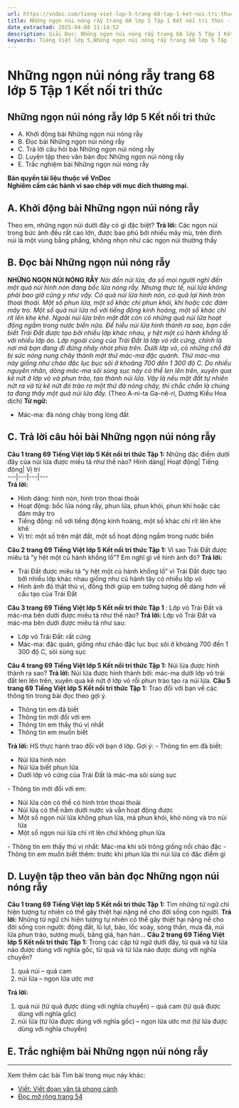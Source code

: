 ```yaml
---
url: https://vndoc.com/tieng-viet-lop-5-trang-68-tap-1-ket-noi-tri-thuc-319694
title: Những ngọn núi nóng rẫy trang 68 lớp 5 Tập 1 Kết nối tri thức - VnDoc.com
date_extracted: 2025-04-08 11:14:52
description: Giải Đọc: Những ngọn núi nóng rẫy trang 68 lớp 5 Tập 1 Kết nối tri thức gồm các phần hướng dẫn giải chi tiết, đầy đủ nhất chỉ có trên VnDoc. Mời các bạn tham khảo.
keywords: Tiếng Việt lớp 5,Những ngọn núi nóng rẫy trang 68 lớp 5 Tập 1 Kết nối tri thức,Tiếng Việt lớp 5 trang 68 Tập 1 Kết nối tri thức,Những ngọn núi nóng rẫy lớp 5 Kết nối tri thức,Tiếng Việt lớp 5 Tập 1 trang 68 Kết nối tri thức,Trả lời câu hỏi Những ngọn núi nóng rẫy,Đọc Những ngọn núi nóng rẫy lớp 5,Những ngọn núi nóng rẫy lớp 5 trang 68,Tiếng Việt lớp 5 Kết nối tri thức,Tiếng Việt lớp 5 Tập 1,sgk Tiếng Việt lớp 5
---
```


# Những ngọn núi nóng rẫy trang 68 lớp 5 Tập 1 Kết nối tri thức
## **Những ngọn núi nóng rẫy lớp 5 Kết nối tri thức**
  * A. Khởi động bài Những ngọn núi nóng rẫy
  * B. Đọc bài Những ngọn núi nóng rẫy
  * C. Trả lời câu hỏi bài Những ngọn núi nóng rẫy
  * D. Luyện tập theo văn bản đọc Những ngọn núi nóng rẫy
  * E. Trắc nghiệm bài Những ngọn núi nóng rẫy

**Bản quyền tài liệu thuộc về VnDoc**  
**Nghiêm cấm các hành vi sao chép với mục đích thương mại.**
## **A. Khởi động bài Những ngọn núi nóng rẫy**
Theo em, những ngọn núi dưới đây có gì đặc biệt?
**Trả lời:**
Các ngọn núi trong bức ảnh đều rất cao lớn, được bao phủ bởi nhiều mây mù, trên đỉnh núi là một vùng bằng phẳng, không nhọn như các ngọn núi thường thấy
## **B. Đọc bài Những ngọn núi nóng rẫy**
**NHỮNG NGỌN NÚI NÓNG RẪY**
 _Nói đến núi lửa, đa số mọi người nghĩ đến một quả núi hình nón đang bốc lửa nóng rẫy. Nhưng thực tế, núi lửa không phải bao giờ cũng y như vậy. Có quả núi lửa hình nón, có quả lại hình tròn thoai thoải. Một số phun lửa, một số khác chỉ phun khói, khí hoặc các đám mây tro. Một số quả núi lửa nổ với tiếng động kinh hoàng, một số khác chỉ rít lên khe khẽ. Ngoài núi lửa trên mặt đất còn có những quả núi lửa hoạt động ngầm trong nước biển nữa._
_Để hiểu núi lửa hình thành ra sao, bạn cần biết Trái Đất được tạo bởi nhiều lớp khác nhau, y hệt một củ hành khổng lồ với nhiều lớp áo._
_Lớp ngoài cùng của Trái Đất là lớp vỏ rất cứng, chính là nơi mà bạn đang đi đứng nhảy nhót phía trên. Dưới lớp vỏ, có những chỗ đã bị sức nóng nung chảy thành một thứ mác-ma đặc quánh. Thứ mác-ma này giống như cháo đặc lục bục sôi ở khoảng 700 đến 1 300 độ C. Do nhiều nguyên nhân, dòng mác-ma sôi sùng sục này có thể len lên trên, xuyên qua kẽ nứt ở lớp vỏ và phun trào, tạo thành núi lửa._
_Vậy là nếu mặt đất tự nhiên nứt ra và từ kẽ nứt đó trào ra một thứ đá nóng chảy, thì chắc chắn là chúng ta đang thấy một quả núi lửa đấy._
\(Theo A-ni-ta Ga-nê-ri, Dương Kiều Hoa dịch\)
**Từ ngữ:**
  * Mác-ma: đá nóng chảy trong lòng đất

## **C. Trả lời câu hỏi bài Những ngọn núi nóng rẫy**
**Câu 1 trang 69 Tiếng Việt lớp 5 Kết nối tri thức Tập 1:** Những đặc điểm dưới đây của núi lửa được miêu tả như thế nào?
Hình dáng| Hoạt động| Tiếng động| Vị trí  
---|---|---|---  
**Trả lời:**
  * Hình dáng: hình nón, hình tròn thoai thoải
  * Hoạt động: bốc lửa nóng rẫy, phun lửa, phun khói, phun khí hoặc các đám mây tro
  * Tiếng động: nổ với tiếng động kinh hoàng, một số khác chỉ rít lên khe khẽ
  * Vị trí: một số trên mặt đất, một số hoạt động ngầm trong nước biển

**Câu 2 trang 69 Tiếng Việt lớp 5 Kết nối tri thức Tập 1:** Vì sao Trái Đất được miêu tả “y hệt một củ hành khổng lồ”? Em nghĩ gì về hình ảnh đó?
**Trả lời:**
  * Trái Đất được miêu tả “y hệt một củ hành khổng lồ” vì Trái Đất được tạo bởi nhiều lớp khác nhau giống như củ hành tây có nhiều lớp vỏ
  * Hình ảnh đó thật thú vị, đồng thời giúp em tưởng tượng dễ dàng hơn về cấu tạo của Trái Đất

**Câu 3 trang 69 Tiếng Việt lớp 5 Kết nối tri thức Tập 1** : Lớp vỏ Trái Đất và mác-ma bên dưới được miêu tả như thế nào?
**Trả lời:**
Lớp vỏ Trái Đất và mác-ma bên dưới được miêu tả như sau:
  * Lớp vỏ Trái Đất: rất cứng
  * Mác-ma: đặc quán, giống như cháo đặc lục bục sôi ở khoảng 700 đến 1 300 độ C, sôi sùng sục

**Câu 4 trang 69 Tiếng Việt lớp 5 Kết nối tri thức Tập 1:** Núi lửa được hình thành ra sao?
**Trả lời:**
Núi lửa được hình thành bởi: mác-ma dưới lớp vỏ trái đất len lên trên, xuyên qua kẽ nứt ở lớp vỏ rồi phun trào tạo ra núi lửa.
**Câu 5 trang 69 Tiếng Việt lớp 5 Kết nối tri thức Tập 1:** Trao đổi với bạn về các thông tin trong bài đọc theo gợi ý.
  * Thông tin em đã biết
  * Thông tin mới đối với em
  * Thông tin em thấy thú vị nhất
  * Thông tin em muốn biết

**Trả lời:**
HS thực hành trao đổi với bạn ở lớp.
Gợi ý:
\- Thông tin em đã biết:
  * Núi lửa hình nón
  * Núi lửa biết phun lửa
  * Dưới lớp vỏ cứng của Trái Đất là mác-ma sôi sùng sục

\- Thông tin mới đối với em:
  * Núi lửa còn có thể có hình tròn thoai thoải
  * Núi lửa có thể nằm dưới nước và vẫn hoạt động được
  * Một số ngọn núi lửa không phun lửa, mà phun khói, khó nóng và tro núi lửa
  * Một số ngọn núi lửa chỉ rít lên chứ không phun lửa

\- Thông tin em thấy thú vị nhất: Mác-ma khi sôi trông giống nồi cháo đặc
\- Thông tin em muốn biết thêm: trước khi phun lửa thì núi lửa có đặc điểm gì
## **D. Luyện tập theo văn bản đọc Những ngọn núi nóng rẫy**
**Câu 1 trang 69 Tiếng Việt lớp 5 Kết nối tri thức Tập 1:** Tìm những từ ngữ chỉ hiện tượng tự nhiên có thể gây thiệt hại nặng nề cho đời sống con người.
**Trả lời:**
Những từ ngữ chỉ hiện tượng tự nhiên có thể gây thiệt hại nặng nề cho đời sống con người: động đất, lũ lụt, bão, lốc xoáy, sóng thần, mưa đá, núi lửa phun trào, sương muối, băng giá, hạn hán...
**Câu 2 trang 69 Tiếng Việt lớp 5 Kết nối tri thức Tập 1:** Trong các cặp từ ngữ dưới đây, từ quả và từ lửa nào được dùng với nghĩa gốc, từ quả và từ lửa nào được dùng với nghĩa chuyển?
  1. quả núi – quả cam
  2. núi lửa – ngọn lửa ước mơ

**Trả lời:**
  1. quả núi \(từ quả được dùng với nghĩa chuyển\) – quả cam \(từ quả được dùng với nghĩa gốc\)
  2. núi lửa \(từ lửa được dùng với nghĩa gốc\) – ngọn lửa ước mơ \(từ lửa được dùng với nghĩa chuyển\)

## **E. Trắc nghiệm bài Những ngọn núi nóng rẫy**
****
Xem thêm các bài Tìm bài trong mục này khác:
  * [Viết: Viết đoạn văn tả phong cảnh](</tieng-viet-lop-5-trang-70-tap-1-ket-noi-tri-thuc-319703>)
  * [Đọc mở rộng trang 54](</tieng-viet-lop-5-trang-71-tap-1-ket-noi-tri-thuc-319708>)

